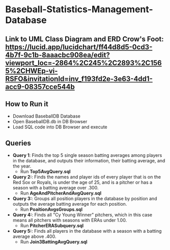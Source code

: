 # Baseball-Statistics-Management-Database

## Link to UML Class Diagram and ERD Crow's Foot: https://lucid.app/lucidchart/ff44d8d5-0cd3-4b7f-9c1b-8aaacbc908ea/edit?viewport_loc=-2864%2C245%2C2893%2C1565%2CHWEp-vi-RSFO&invitationId=inv_f193fd2e-3e63-4dd1-acc9-08357cce544b

## How to Run it

* Download BaseballDB Database
* Open BaseballDB.db in DB Browser
* Load SQL code into DB Browser and execute

## Queries

* **Query 1**: Finds the top 5 single season batting averages among players in the database, and outputs their information, their batting average, and the year.
	* Run **Top5AvgQuery.sql**
* **Query 2:**: Finds the names and player ids of every player that is on the Red Sox or Royals, is under the age of 25, and is a pitcher or has a season with a batting average over .300.
	* Run **AgeAndPitcherAndAvgQuery.sql**
* **Query 3:**: Groups all position players in the database by position and outputs the average batting average for each position.
	* Run **PoaitionAvgsGroups.sql**
* **Query 4:**: Finds all "Cy Young Winner" pitchers, which in this case means all pitchers with seasons with ERAs under 1.00.
	* Run **PitcherERASubquery.sql**
* **Query 5:**: Finds all players in the database with a season with a batting average above .400.
	* Run **Join3BattingAvgQuery.sql**